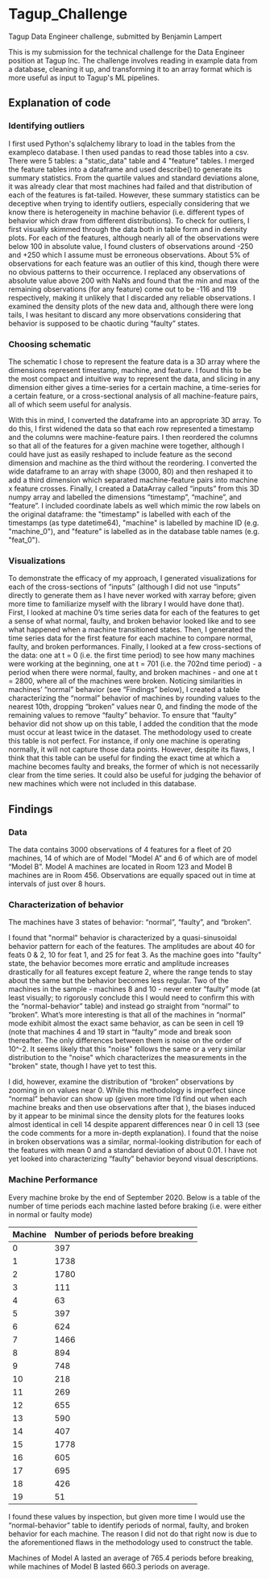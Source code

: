 # Tagup_Challenge
Tagup Data Engineer challenge, submitted by Benjamin Lampert

This is my submission for the technical challenge for the Data Engineer position at Tagup Inc. The challenge involves reading in example data from a database, cleaning it up, and transforming it to an array format which is more useful as input to Tagup's ML pipelines.

## Explanation of code

### Identifying outliers

I first used Python's sqlalchemy library to load in the tables from the exampleco database. I then used pandas to read those tables into a csv. There were 5 tables: a "static_data" table and 4 "feature" tables. I merged the feature tables into a dataframe and used describe() to generate its summary statistics. From the quartile values and standard deviations alone, it was already clear that most machines had failed and that distribution of each of the features is fat-tailed. However, these summary statistics can be deceptive when trying to identify outliers, especially considering that we know there is heterogeneity in machine behavior (i.e. different types of behavior which draw from different distributions). To check for outliers, I first visually skimmed through the data both in table form and in density plots. For each of the features, although nearly all of the observations were below 100 in absolute value, I found clusters of observations around -250 and +250 which I assume must be erroneous observations. About 5% of observations for each feature was an outlier of this kind, though there were no obvious patterns to their occurrence. I replaced any observations of absolute value above 200 with NaNs and found that the min and max of the remaining observations (for any feature) come out to be -116 and 119 respectively, making it unlikely that I discarded any reliable observations. I examined the density plots of the new data and, although there were long tails, I was hesitant to discard any more observations considering that behavior is supposed to be chaotic during “faulty” states.

### Choosing schematic

The schematic I chose to represent the feature data is a 3D array where the dimensions represent timestamp, machine, and feature. I found this to be the most compact and intuitive way to represent the data, and slicing in any dimension either gives a time-series for a certain machine, a time-series for a certain feature, or a cross-sectional analysis of all machine-feature pairs, all of which seem useful for analysis.

With this in mind, I converted the dataframe into an appropriate 3D array. To do this, I first widened the data so that each row represented a timestamp and the columns were machine-feature pairs. I then reordered the columns so that all of the features for a given machine were together, although I could have just as easily reshaped to include feature as the second dimension and machine as the third without the reordering. I converted the wide dataframe to an array with shape (3000, 80) and then reshaped it to add a third dimension which separated machine-feature pairs into machine x feature crosses. Finally, I created a DataArray called “inputs” from this 3D numpy array and labelled the dimensions “timestamp”, “machine”, and “feature”. I included coordinate labels as well which mimic the row labels on the original dataframe: the "timestamp" is labelled with each of the timestamps (as type datetime64), "machine" is labelled by machine ID (e.g. "machine_0"), and "feature" is labelled as in the database table names (e.g. "feat_0").

### Visualizations

To demonstrate the efficacy of my approach, I generated visualizations for each of the cross-sections of “inputs” (although I did not use “inputs” directly to generate them as I have never worked with xarray before; given more time to familiarize myself with the library I would have done that). First, I looked at machine 0’s time series data for each of the features to get a sense of what normal, faulty, and broken behavior looked like and to see what happened when a machine transitioned states. Then, I generated the time series data for the first feature for each machine to compare normal, faulty, and broken performances. Finally, I looked at a few cross-sections of the data: one at t = 0 (i.e. the first time period) to see how many machines were working at the beginning, one at t = 701 (i.e. the 702nd time period) - a period when there were normal, faulty, and broken machines - and one at t = 2800, where all of the machines were broken. Noticing similarities in machines’ “normal” behavior (see “Findings” below), I created a table characterizing the “normal” behavior of machines by rounding values to the nearest 10th, dropping “broken” values near 0, and finding the mode of the remaining values to remove “faulty” behavior. To ensure that “faulty” behavior did not show up on this table, I added the condition that the mode must occur at least twice in the dataset. The methodology used to create this table is not perfect. For instance, if only one machine is operating normally, it will not capture those data points. However, despite its flaws, I think that this table can be useful for finding the exact time at which a machine becomes faulty and breaks, the former of which is not necessarily clear from the time series. It could also be useful for judging the behavior of new machines which were not included in this database.

## Findings

### Data

The data contains 3000 observations of 4 features for a fleet of 20 machines, 14 of which are of Model “Model A” and 6 of which are of model “Model B”. Model A machines are located in Room 123 and Model B machines are in Room 456. Observations are equally spaced out in time at intervals of just over 8 hours.

### Characterization of behavior

The machines have 3 states of behavior: “normal”, “faulty”, and “broken”.

I found that "normal" behavior is characterized by a quasi-sinusoidal behavior pattern for each of the features. The amplitudes are about 40 for feats 0 & 2, 10 for feat 1, and 25 for feat 3. As the machine goes into "faulty" state, the behavior becomes more erratic and amplitude increases drastically for all features except feature 2, where the range tends to stay about the same but the behavior becomes less regular. Two of the machines in the sample - machines 8 and 10 - never enter “faulty” mode (at least visually; to rigorously conclude this I would need to confirm this with the “normal-behavior” table) and instead go straight from “normal” to “broken”. What’s more interesting is that all of the machines in “normal” mode exhibit almost the exact same behavior, as can be seen in cell 19 (note that machines 4 and 19 start in “faulty” mode and break soon thereafter. The only differences between them is noise on the order of 10^-2. It seems likely that this "noise" follows the same or a very similar distribution to the "noise" which characterizes the measurements in the "broken" state, though I have yet to test this.

I did, however, examine the distribution of “broken” observations by zooming in on values near 0. While this methodology is imperfect since “normal” behavior can show up (given more time I’d find out when each machine breaks and then use observations after that ), the biases induced by it appear to be minimal since the density plots for the features looks almost identical in cell 14 despite apparent differences near 0 in cell 13 (see the code comments for a more in-depth explanation). I found that the noise in broken observations was a similar, normal-looking distribution for each of the features with mean 0 and a standard deviation of about 0.01. I have not yet looked into characterizing “faulty” behavior beyond visual descriptions.

### Machine Performance

Every machine broke by the end of September 2020. Below is a table of the number of time periods each machine lasted before braking (i.e. were either in normal or faulty mode)


|Machine | Number of periods before breaking |
|---|---|
| 0 | 397 |
| 1 | 1738 |
| 2 | 1780 |
| 3 | 111 |
| 4 | 63 |
| 5 | 397 |
| 6 | 624 |
| 7 | 1466 |
| 8 | 894 |
| 9 | 748 |
| 10 | 218 |
| 11 | 269 |
| 12 | 655 |
| 13 | 590 |
| 14 | 407 |
| 15 | 1778 |
| 16 | 605 |
| 17 | 695 |
| 18 | 426 |
| 19 | 51 |


I found these values by inspection, but given more time I would use the “normal-behavior” table to identify periods of normal, faulty, and broken behavior for each machine. The reason I did not do that right now is due to the aforementioned flaws in the methodology used to construct the table.

Machines of Model A lasted an average of 765.4 periods before breaking, while machines of Model B lasted 660.3 periods on average.

